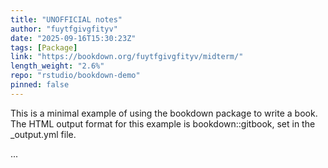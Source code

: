 ```yaml
---
title: "UNOFFICIAL notes"
author: "fuytfgivgfityv"
date: "2025-09-16T15:30:23Z"
tags: [Package]
link: "https://bookdown.org/fuytfgivgfityv/midterm/"
length_weight: "2.6%"
repo: "rstudio/bookdown-demo"
pinned: false
---
```


<p>This is a minimal example of using the bookdown package to write a book.
The HTML output format for this example is bookdown::gitbook,
set in the _output.yml file.</p> ...
